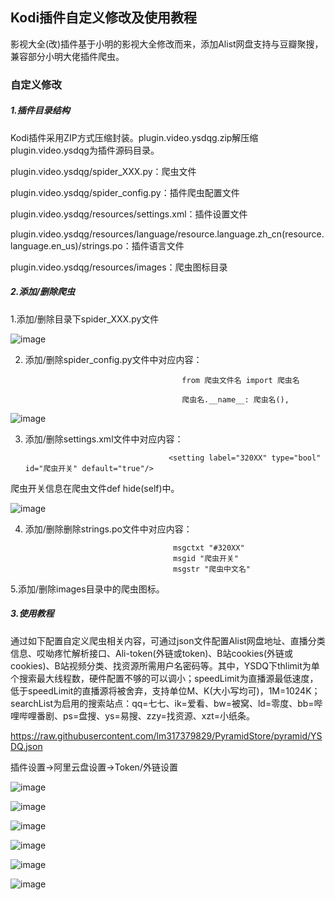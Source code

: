 
## Kodi插件自定义修改及使用教程

影视大全(改)插件基于小明的影视大全修改而来，添加Alist网盘支持与豆瓣聚搜，兼容部分小明大佬插件爬虫。

### 自定义修改

##### 1.插件目录结构

Kodi插件采用ZIP方式压缩封装。plugin.video.ysdqg.zip解压缩plugin.video.ysdqg为插件源码目录。

plugin.video.ysdqg/spider_XXX.py：爬虫文件

plugin.video.ysdqg/spider_config.py：插件爬虫配置文件

plugin.video.ysdqg/resources/settings.xml：插件设置文件

plugin.video.ysdqg/resources/language/resource.language.zh_cn(resource.language.en_us)/strings.po：插件语言文件

plugin.video.ysdqg/resources/images：爬虫图标目录

##### 2.添加/删除爬虫

1.添加/删除目录下spider_XXX.py文件

![image](https://raw.githubusercontent.com/lm317379829/PyramidStore/pyramid/img/sc.jpg)

2. 添加/删除spider_config.py文件中对应内容：
                                          
                                          from 爬虫文件名 import 爬虫名 

                                          爬虫名.__name__: 爬虫名(),

![image](https://raw.githubusercontent.com/lm317379829/PyramidStore/pyramid/img/set.jpg)

3. 添加/删除settings.xml文件中对应内容：

                                       <setting label="320XX" type="bool" id="爬虫开关" default="true"/>

爬虫开关信息在爬虫文件def hide(self)中。

![image](https://raw.githubusercontent.com/lm317379829/PyramidStore/pyramid/img/sp.jpg)

4. 添加/删除删除strings.po文件中对应内容：
                                        
                                        msgctxt "#320XX" 
                                        msgid "爬虫开关"
                                        msgstr "爬虫中文名"

5.添加/删除images目录中的爬虫图标。

##### 3.使用教程

通过如下配置自定义爬虫相关内容，可通过json文件配置Alist网盘地址、直播分类信息、哎呦疼忙解析接口、Ali-token(外链或token)、B站cookies(外链或cookies)、B站视频分类、找资源所需用户名密码等。其中，YSDQ下thlimit为单个搜索最大线程数，硬件配置不够的可以调小；speedLimit为直播源最低速度，低于speedLimit的直播源将被舍弃，支持单位M、K(大小写均可)，1M=1024K；searchList为启用的搜索站点：qq=七七、ik=爱看、bw=被窝、ld=零度、bb=哔哩哔哩番剧、ps=盘搜、ys=易搜、zzy=找资源、xzt=小纸条。

https://raw.githubusercontent.com/lm317379829/PyramidStore/pyramid/YSDQ.json

插件设置→阿里云盘设置→Token/外链设置

![image](https://raw.githubusercontent.com/lm317379829/PyramidStore/pyramid/img/jx.jpg)

![image](https://raw.githubusercontent.com/lm317379829/PyramidStore/pyramid/img/json.jpg)

![image](https://raw.githubusercontent.com/lm317379829/PyramidStore/pyramid/img/json2.jpg)

![image](https://raw.githubusercontent.com/lm317379829/PyramidStore/pyramid/img/json3.png)

![image](https://raw.githubusercontent.com/lm317379829/PyramidStore/pyramid/img/搜索相关.jpg)

![image](https://raw.githubusercontent.com/lm317379829/PyramidStore/pyramid/img/json4.jpg)

